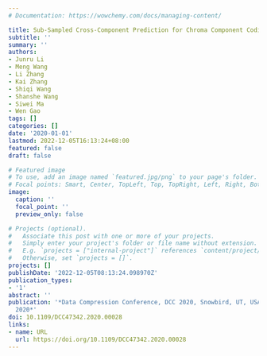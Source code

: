```yaml
---
# Documentation: https://wowchemy.com/docs/managing-content/

title: Sub-Sampled Cross-Component Prediction for Chroma Component Coding
subtitle: ''
summary: ''
authors:
- Junru Li
- Meng Wang
- Li Zhang
- Kai Zhang
- Shiqi Wang
- Shanshe Wang
- Siwei Ma
- Wen Gao
tags: []
categories: []
date: '2020-01-01'
lastmod: 2022-12-05T16:13:24+08:00
featured: false
draft: false

# Featured image
# To use, add an image named `featured.jpg/png` to your page's folder.
# Focal points: Smart, Center, TopLeft, Top, TopRight, Left, Right, BottomLeft, Bottom, BottomRight.
image:
  caption: ''
  focal_point: ''
  preview_only: false

# Projects (optional).
#   Associate this post with one or more of your projects.
#   Simply enter your project's folder or file name without extension.
#   E.g. `projects = ["internal-project"]` references `content/project/deep-learning/index.md`.
#   Otherwise, set `projects = []`.
projects: []
publishDate: '2022-12-05T08:13:24.098970Z'
publication_types:
- '1'
abstract: ''
publication: '*Data Compression Conference, DCC 2020, Snowbird, UT, USA, March 24-27,
  2020*'
doi: 10.1109/DCC47342.2020.00028
links:
- name: URL
  url: https://doi.org/10.1109/DCC47342.2020.00028
---
```

